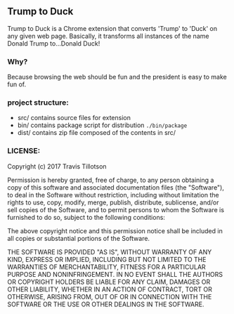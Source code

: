 ## Trump to Duck


Trump to Duck is a Chrome extension that converts 'Trump' to 'Duck' on any given web page. Basically, it transforms all instances of the name Donald Trump to...Donald Duck!

### Why?
Because browsing the web should be fun and the president is easy to make fun of.

### project structure:
 - src/ contains source files for extension
 - bin/ contains package script for distribution ```./bin/package```
 - dist/ contains zip file composed of the contents in src/

### LICENSE:

Copyright (c) 2017 Travis Tillotson

Permission is hereby granted, free of charge, to any person obtaining a copy of this software and associated documentation files (the "Software"), to deal in the Software without restriction, including without limitation the rights to use, copy, modify, merge, publish, distribute, sublicense, and/or sell copies of the Software, and to permit persons to whom the Software is furnished to do so, subject to the following conditions:

The above copyright notice and this permission notice shall be included in all copies or substantial portions of the Software.

THE SOFTWARE IS PROVIDED "AS IS", WITHOUT WARRANTY OF ANY KIND, EXPRESS OR IMPLIED, INCLUDING BUT NOT LIMITED TO THE WARRANTIES OF MERCHANTABILITY, FITNESS FOR A PARTICULAR PURPOSE AND NONINFRINGEMENT. IN NO EVENT SHALL THE AUTHORS OR COPYRIGHT HOLDERS BE LIABLE FOR ANY CLAIM, DAMAGES OR OTHER LIABILITY, WHETHER IN AN ACTION OF CONTRACT, TORT OR OTHERWISE, ARISING FROM, OUT OF OR IN CONNECTION WITH THE SOFTWARE OR THE USE OR OTHER DEALINGS IN THE SOFTWARE.